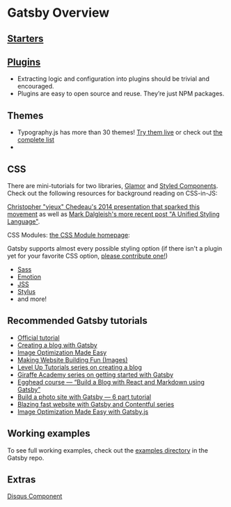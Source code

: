 # Gatsby Overview



## [Starters](https://www.gatsbyjs.org/docs/gatsby-starters/)

## [Plugins](https://www.gatsbyjs.org/docs/plugins/)

- Extracting logic and configuration into  plugins should be trivial and encouraged.
- Plugins are easy to open source and reuse. They’re just NPM packages.


## Themes

- Typography.js has more than 30 themes! [Try them live](http://kyleamathews.github.io/typography.js) or check out [the complete list](https://github.com/KyleAMathews/typography.js#published-typographyjs-themes)
- ​



## CSS

There are mini-tutorials for two libraries, [Glamor](/docs/glamor/) and [Styled Components](/docs/styled-components/). Check out the following resources for background reading on CSS-in-JS:

[Christopher "vjeux" Chedeau's 2014 presentation that sparked this movement](https://speakerdeck.com/vjeux/react-css-in-js) as well as
[Mark Dalgleish's more recent post "A Unified Styling Language"](https://medium.com/seek-blog/a-unified-styling-language-d0c208de2660).

CSS Modules:  [the CSS Module homepage](https://github.com/css-modules/css-modules):

Gatsby supports almost every possible styling option (if there isn't a plugin yet for your favorite CSS option, [please contribute one!](/docs/how-to-contribute/))

- [Sass](/packages/gatsby-plugin-sass/)
- [Emotion](/packages/gatsby-plugin-emotion/)
- [JSS](/packages/gatsby-plugin-jss/)
- [Stylus](/packages/gatsby-plugin-stylus/)
- and more!






## Recommended Gatsby tutorials

- [Official tutorial](https://www.gatsbyjs.org/tutorial/)
- [Creating a blog with Gatsby](https://www.gatsbyjs.org/blog/2017-07-19-creating-a-blog-with-gatsby/)
- [Image Optimization Made Easy](https://medium.com/@kyle.robert.gill/ridiculously-easy-image-optimization-with-gatsby-js-59d48e15db6e)
- [Making Website Building Fun (Images)](https://www.gatsbyjs.org/blog/2017-10-16-making-website-building-fun/)
- [Level Up Tutorials series on creating a blog](https://www.youtube.com/watch?v=b2H7fWhQcdE&list=PLLnpHn493BHHfoINKLELxDch3uJlSapxg)
- [Giraffe Academy series on getting started with Gatsby](https://www.youtube.com/playlist?list=PLLAZ4kZ9dFpMXuwazIt4mWtTuqOHdjRlk)
- [Egghead course — “Build a Blog with React and Markdown using Gatsby”](https://egghead.io/courses/build-a-blog-with-react-and-markdown-using-gatsby)
- [Build a photo site with Gatsby — 6 part tutorial](https://jeremey.blog/gatsby-photo/)
- [Blazing fast website with Gatsby and Contentful series](https://www.youtube.com/watch?v=Ek4o40w1tH4&list=PL8KiuH6vpACV-F7jXribe4YveGBhBeG9A)
- [Image Optimization Made Easy with Gatsby.js](https://medium.com/@kyle.robert.gill/ridiculously-easy-image-optimization-with-gatsby-js-59d48e15db6e)



## Working examples

To see full working examples, check out the [examples directory](https://github.com/gatsbyjs/gatsby/tree/master/examples) in the Gatsby repo.



## Extras

[Disqus Component](https://www.snip2code.com/Snippet/3295557/React-Disqus-component-for-GatsbyJS/)

